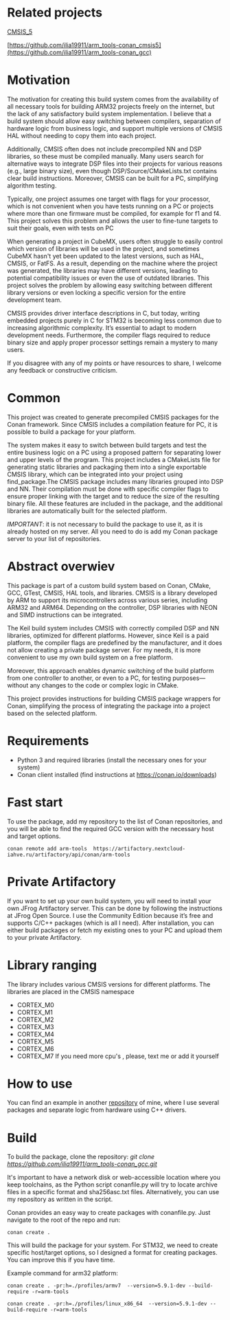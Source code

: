 # Related projects

[CMSIS_5](https://github.com/ARM-software/CMSIS_5)

[https://github.com/ilia19911/arm_tools-conan_cmsis5](https://github.com/ilia19911/arm_tools-conan_gcc)

# Motivation

The motivation for creating this build system comes from the availability of all necessary tools for building ARM32 projects freely on the internet, but the lack of any satisfactory build system implementation. I believe that a build system should allow easy switching between compilers, separation of hardware logic from business logic, and support multiple versions of CMSIS HAL without needing to copy them into each project.

Additionally, CMSIS often does not include precompiled NN and DSP libraries, so these must be compiled manually. Many users search for alternative ways to integrate DSP files into their projects for various reasons (e.g., large binary size), even though DSP/Source/CMakeLists.txt contains clear build instructions. Moreover, CMSIS can be built for a PC, simplifying algorithm testing.

Typically, one project assumes one target with flags for your processor, which is not convenient when you have tests running on a PC or projects where more than one firmware must be compiled, for example for f1 and f4. This project solves this problem and allows the user to fine-tune targets to suit their goals, even with tests on PC

When generating a project in CubeMX, users often struggle to easily control which version of libraries will be used in the project, and sometimes CubeMX hasn't yet been updated to the latest versions, such as HAL, CMSIS, or FatFS. As a result, depending on the machine where the project was generated, the libraries may have different versions, leading to potential compatibility issues or even the use of outdated libraries. This project solves the problem by allowing easy switching between different library versions or even locking a specific version for the entire development team.

CMSIS provides driver interface descriptions in C, but today, writing embedded projects purely in C for STM32 is becoming less common due to increasing algorithmic complexity. It’s essential to adapt to modern development needs. Furthermore, the compiler flags required to reduce binary size and apply proper processor settings remain a mystery to many users.

If you disagree with any of my points or have resources to share, I welcome any feedback or constructive criticism.

# Common

This project was created to generate precompiled CMSIS packages for the Conan framework. Since CMSIS includes a compilation feature for PC, it is possible to build a package for your platform.

The system makes it easy to switch between build targets and test the entire business logic on a PC using a proposed pattern for separating lower and upper levels of the program. This project includes a CMakeLists file for generating static libraries and packaging them into a single exportable CMSIS library, which can be integrated into your project using find_package.The CMSIS package includes many libraries grouped into DSP and NN. Their compilation must be done with specific compiler flags to ensure proper linking with the target and to reduce the size of the resulting binary file. All these features are included in the package, and the additional libraries are automatically built for the selected platform.

 *IMPORTANT*: it is not necessary to build the package to use it, as it is already hosted on my server. All you need to do is add my Conan package server to your list of repositories.

# Abstract overwiev
This package is part of a custom build system based on Conan, CMake, GCC, GTest, CMSIS, HAL tools, and libraries. CMSIS is a library developed by ARM to support its microcontrollers across various series, including ARM32 and ARM64. Depending on the controller, DSP libraries with NEON and SIMD instructions can be integrated.

The Keil build system includes CMSIS with correctly compiled DSP and NN libraries, optimized for different platforms. However, since Keil is a paid platform, the compiler flags are predefined by the manufacturer, and it does not allow creating a private package server. For my needs, it is more convenient to use my own build system on a free platform.

Moreover, this approach enables dynamic switching of the build platform from one controller to another, or even to a PC, for testing purposes—without any changes to the code or complex logic in CMake.

This project provides instructions for building CMSIS package wrappers for Conan, simplifying the process of integrating the package into a project based on the selected platform.

# Requirements
- Python 3 and required libraries (install the necessary ones for your system)
- Conan client installed (find instructions at https://conan.io/downloads)
  
# Fast start

  To use the package, add my repository to the list of Conan repositories, and you will be able to find the required GCC version with the necessary host and target options.
  
  ```
  conan remote add arm-tools  https://artifactory.nextcloud-iahve.ru/artifactory/api/conan/arm-tools
  ```

# Private Artifactory

If you want to set up your own build system, you will need to install your own JFrog Artifactory server. This can be done by following the instructions at JFrog Open Source. I use the Community Edition because it’s free and supports C/C++ packages (which is all I need). After installation, you can either build packages or fetch my existing ones to your PC and upload them to your private Artifactory.


# Library ranging
The library includes various CMSIS versions for different platforms. The libraries are placed in the CMSIS namespace
- CORTEX_M0
- CORTEX_M1
- CORTEX_M2
- CORTEX_M3
- CORTEX_M4
- CORTEX_M5
- CORTEX_M6
- CORTEX_M7
If you need more cpu's , please, text me or add it yourself
# How to use

 You can find an example in another [repository](https://github.com/ilia19911/arm_tools-simple_stm32f4) of mine, where I use several packages and separate logic from hardware using C++ drivers.

 # Build
To build the package, clone the repository:  *git clone https://github.com/ilia19911/arm_tools-conan_gcc.git*

It's important to have a network disk or web-accessible location where you keep toolchains, as the Python script conanfile.py will try to locate archive files in a specific format and sha256asc.txt files. Alternatively, you can use my repository as written in the script.

Conan provides an easy way to create packages with conanfile.py. Just navigate to the root of the repo and run:

```
conan create .
```
This will build the package for your system. For STM32, we need to create specific host/target options, so I designed a format for creating packages. You can improve this if you have time.

Example command for arm32 platform:
 ```
conan create . -pr:h=./profiles/armv7  --version=5.9.1-dev --build-require -r=arm-tools

conan create . -pr:h=./profiles/linux_x86_64  --version=5.9.1-dev --build-require -r=arm-tools
 ```

